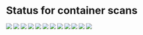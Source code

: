 # Status for container scans


![](https://github.com/alt-how/altinn-studio/actions/workflows/app-scan.yml/badge.svg)
![](https://github.com/alt-how/altinn-studio/actions/workflows/authentication-scan.yml/badge.svg)
![](https://github.com/alt-how/altinn-studio/actions/workflows/authorization-scan.yml/badge.svg)
![](https://github.com/alt-how/altinn-studio/actions/workflows/designer-scan.yml/badge.svg)
![](https://github.com/alt-how/altinn-studio/actions/workflows/events-scan.yml/badge.svg)
![](https://github.com/alt-how/altinn-studio/actions/workflows/load-balancer-scan.yml/badge.svg)
![](https://github.com/alt-how/altinn-studio/actions/workflows/pdf-scan.yml/badge.svg)
![](https://github.com/alt-how/altinn-studio/actions/workflows/profile-scan.yml/badge.svg)
![](https://github.com/alt-how/altinn-studio/actions/workflows/receipt-scan.yml/badge.svg)
![](https://github.com/alt-how/altinn-studio/actions/workflows/register-scan.yml/badge.svg)
![](https://github.com/alt-how/altinn-studio/actions/workflows/repositories-scan.yml/badge.svg)
![](https://github.com/alt-how/altinn-studio/actions/workflows/storage-scan.yml/badge.svg)









